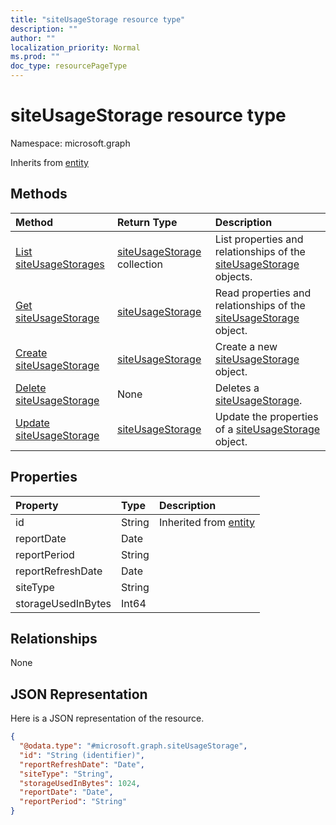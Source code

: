 ```yaml
---
title: "siteUsageStorage resource type"
description: ""
author: ""
localization_priority: Normal
ms.prod: ""
doc_type: resourcePageType
---
```


# siteUsageStorage resource type


Namespace: microsoft.graph




Inherits from [entity](../resources/entity.md)

## Methods
|Method|Return Type|Description|
|:---|:---|:---|
|[List siteUsageStorages](../api/siteusagestorage-list.md)|[siteUsageStorage](../resources/siteusagestorage.md) collection|List properties and relationships of the [siteUsageStorage](../resources/siteusagestorage.md) objects.|
|[Get siteUsageStorage](../api/siteusagestorage-get.md)|[siteUsageStorage](../resources/siteusagestorage.md)|Read properties and relationships of the [siteUsageStorage](../resources/siteusagestorage.md) object.|
|[Create siteUsageStorage](../api/siteusagestorage-create.md)|[siteUsageStorage](../resources/siteusagestorage.md)|Create a new [siteUsageStorage](../resources/siteusagestorage.md) object.|
|[Delete siteUsageStorage](../api/siteusagestorage-delete.md)|None|Deletes a [siteUsageStorage](../resources/siteusagestorage.md).|
|[Update siteUsageStorage](../api/siteusagestorage-update.md)|[siteUsageStorage](../resources/siteusagestorage.md)|Update the properties of a [siteUsageStorage](../resources/siteusagestorage.md) object.|

## Properties
|Property|Type|Description|
|:---|:---|:---|
|id|String| Inherited from [entity](../resources/entity.md)|
|reportDate|Date||
|reportPeriod|String||
|reportRefreshDate|Date||
|siteType|String||
|storageUsedInBytes|Int64||

## Relationships
None

## JSON Representation
Here is a JSON representation of the resource.
<!-- {
  "blockType": "resource",
  "keyProperty": "id",
  "@odata.type": "microsoft.graph.siteUsageStorage",
  "baseType": "microsoft.graph.entity",
  "openType": false
}
-->
``` json
{
  "@odata.type": "#microsoft.graph.siteUsageStorage",
  "id": "String (identifier)",
  "reportRefreshDate": "Date",
  "siteType": "String",
  "storageUsedInBytes": 1024,
  "reportDate": "Date",
  "reportPeriod": "String"
}
```

